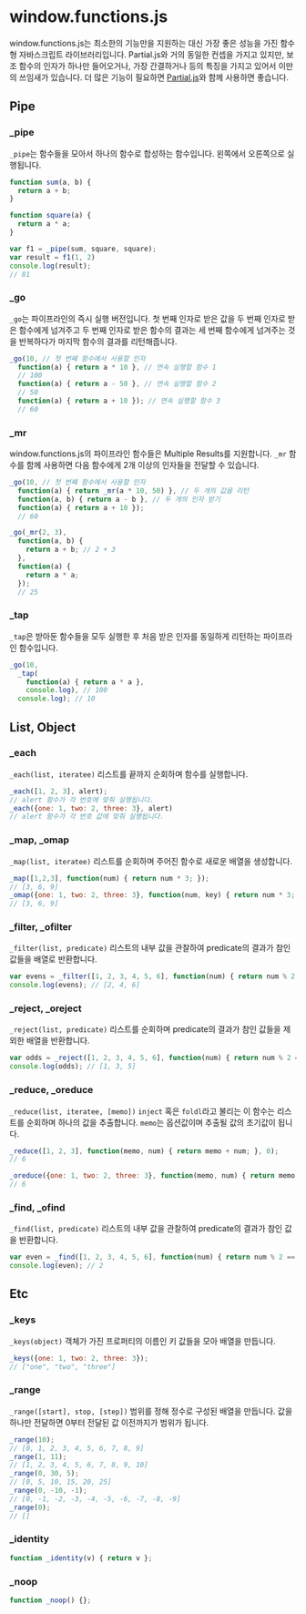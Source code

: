 # window.functions.js
window.functions.js는 최소한의 기능만을 지원하는 대신 가장 좋은 성능을 가진 함수형 자바스크립트 라이브러리입니다. Partial.js와 거의 동일한 컨셉을 가지고 있지만, 보조 함수의 인자가 하나만 들어오거나, 가장 간결하거나 등의 특징을 가지고 있어서 이만의 쓰임새가 있습니다. 더 많은 기능이 필요하면 [Partial.js](https://marpple.github.io/partial.js/)와 함께 사용하면 좋습니다.

## Pipe

### _pipe

`_pipe`는 함수들을 모아서 하나의 함수로 합성하는 함수입니다. 왼쪽에서 오른쪽으로 실행됩니다.

```javascript
function sum(a, b) {
  return a + b;
}

function square(a) {
  return a * a;
}

var f1 = _pipe(sum, square, square);
var result = f1(1, 2)
console.log(result);
// 81
```

### _go

`_go`는 파이프라인의 즉시 실행 버전입니다. 첫 번째 인자로 받은 값을 두 번째 인자로 받은 함수에게 넘겨주고 두 번째 인자로 받은 함수의 결과는 세 번째 함수에게 넘겨주는 것을 반복하다가 마지막 함수의 결과를 리턴해줍니다.

```javascript
_go(10, // 첫 번째 함수에서 사용할 인자
  function(a) { return a * 10 }, // 연속 실행할 함수 1
  // 100
  function(a) { return a - 50 }, // 연속 실행할 함수 2
  // 50
  function(a) { return a + 10 }); // 연속 실행할 함수 3
  // 60
```

### _mr

window.functions.js의 파이프라인 함수들은 Multiple Results를 지원합니다. `_mr` 함수를 함께 사용하면 다음 함수에게 2개 이상의 인자들을 전달할 수 있습니다.

```javascript
_go(10, // 첫 번째 함수에서 사용할 인자
  function(a) { return _mr(a * 10, 50) }, // 두 개의 값을 리턴
  function(a, b) { return a - b }, // 두 개의 인자 받기
  function(a) { return a + 10 });
  // 60

_go(_mr(2, 3),
  function(a, b) {
    return a + b; // 2 + 3
  },
  function(a) {
    return a * a;
  });
  // 25
```

### _tap

`_tap`은 받아둔 함수들을 모두 실행한 후 처음 받은 인자를 동일하게 리턴하는 파이프라인 함수입니다.

```javascript
_go(10,
  _tap(
    function(a) { return a * a },
    console.log), // 100
  console.log); // 10
```

## List, Object

### _each
`_each(list, iteratee)` 리스트를 끝까지 순회하며 함수를 실행합니다.
```javascript
_each([1, 2, 3], alert);
// alert 함수가 각 번호에 맞춰 실행됩니다.
_each({one: 1, two: 2, three: 3}, alert)
// alert 함수가 각 번호 값에 맞춰 실행됩니다.
```

### _map, _omap
`_map(list, iteratee)` 리스트를 순회하며 주어진 함수로 새로운 배열을 생성합니다.
```javascript
_map([1,2,3], function(num) { return num * 3; });
// [3, 6, 9]
_omap({one: 1, two: 2, three: 3}, function(num, key) { return num * 3; });
// [3, 6, 9]
```

### _filter, _ofilter
`_filter(list, predicate)` 리스트의 내부 값을 관찰하여 predicate의 결과가 참인 값들을 배열로 반환합니다.
```javascript
var evens = _filter([1, 2, 3, 4, 5, 6], function(num) { return num % 2 == 0; });
console.log(evens); // [2, 4, 6]
```

### _reject, _oreject
`_reject(list, predicate)` 리스트를 순회하며 predicate의 결과가 참인 값들을 제외한 배열을 반환합니다.
```javascript
var odds = _reject([1, 2, 3, 4, 5, 6], function(num) { return num % 2 == 0; });
console.log(odds); // [1, 3, 5]
```

### _reduce, _oreduce
`_reduce(list, iteratee, [memo])` `inject` 혹은 `foldl`라고 불리는 이 함수는 리스트를 순회하며 하나의 값을 추출합니다. `memo`는 옵션값이며 추출될 값의 초기값이 됩니다.
```javascript
_reduce([1, 2, 3], function(memo, num) { return memo + num; }, 0);
// 6

_oreduce({one: 1, two: 2, three: 3}, function(memo, num) { return memo + num; }, 0);
// 6
```

### _find, _ofind
`_find(list, predicate)` 리스트의 내부 값을 관찰하여 predicate의 결과가 참인 값을 반환합니다.
```javascript
var even = _find([1, 2, 3, 4, 5, 6], function(num) { return num % 2 == 0; });
console.log(even); // 2
```

## Etc

### _keys
`_keys(object)` 객체가 가진 프로퍼티의 이름인 키 값들을 모아 배열을 만듭니다.
```javascript
_keys({one: 1, two: 2, three: 3});
// ["one", "two", "three"]
```

### _range
`_range([start], stop, [step])` 범위를 정해 정수로 구성된 배열을 만듭니다. 값을 하나만 전달하면 0부터 전달된 값 이전까지가 범위가 됩니다.
```javascript
_range(10);
// [0, 1, 2, 3, 4, 5, 6, 7, 8, 9]
_range(1, 11);
// [1, 2, 3, 4, 5, 6, 7, 8, 9, 10]
_range(0, 30, 5);
// [0, 5, 10, 15, 20, 25]
_range(0, -10, -1);
// [0, -1, -2, -3, -4, -5, -6, -7, -8, -9]
_range(0);
// []
```

### _identity
```javascript
function _identity(v) { return v };
```

### _noop
```javascript
function _noop() {};
```
